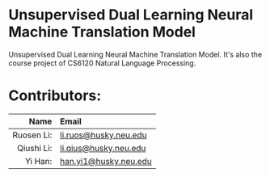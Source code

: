# Unsupervised Dual Learning Neural Machine Translation Model

Unsupervised Dual Learning Neural Machine Translation Model. It's also the course project of CS6120 Natural Language Processing.

# Contributors:
| Name|Email |
| ---: | :--- |
| Ruosen Li:| li.ruos@husky.neu.edu |
| Qiushi Li:| li.qius@husky.neu.edu |
| Yi Han:| han.yi1@husky.neu.edu |
